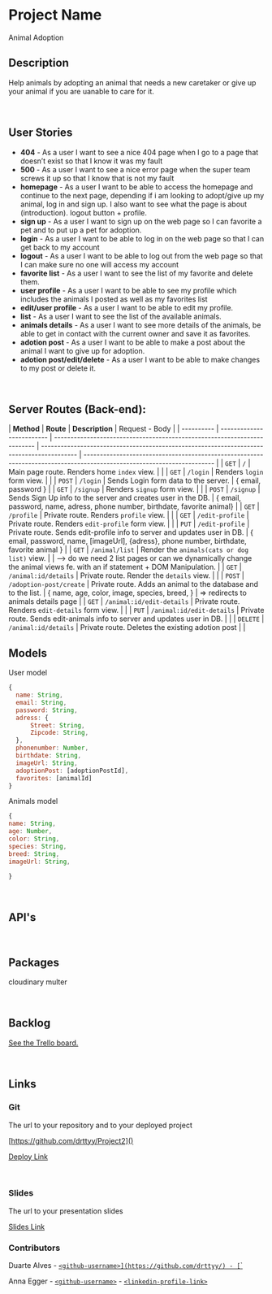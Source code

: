 # Project Name

Animal Adoption
<br>

## Description

Help animals by adopting an animal that needs a new caretaker or give up your animal if you are uanable to care for it.

<br>

## User Stories

- **404** - As a user I want to see a nice 404 page when I go to a page that doesn’t exist so that I know it was my fault
- **500** - As a user I want to see a nice error page when the super team screws it up so that I know that is not my fault
- **homepage** - As a user I want to be able to access the homepage and continue to the next page, depending if i am looking to adopt/give up my animal, log in and sign up. I also want to see what the page is about (introduction). logout button + profile.
- **sign up** - As a user I want to sign up on the web page so I can favorite a pet and to put up a pet for adoption.
- **login** - As a user I want to be able to log in on the web page so that I can get back to my account
- **logout** - As a user I want to be able to log out from the web page so that I can make sure no one will access my account
- **favorite list** - As a user I want to see the list of my favorite and delete them.
- **user profile** - As a user I want to be able to see my profile which includes the animals I posted as well as my favorites list
- **edit/user profile** - As a user I want to be able to edit my profile.
- **list** - As a user I want to see the list of the available animals.
- **animals details** - As a user I want to see more details of the animals, be able to get in contact with the current owner and save it as favorites.
- **adotion post** - As a user I want to be able to make a post about the animal I want to give up for adoption.
- **adotion post/edit/delete** - As a user I want to be able to make changes to my post or delete it.

<br>

## Server Routes (Back-end):

| **Method** | **Route**                 | **Description**                                                          | Request - Body                                                                            |
| ---------- | ------------------------- | ------------------------------------------------------------------------ | ----------------------------------------------------------------------------------------- | ---------------------------------------------------------------------------------------------------------------------- |
| `GET`      | `/`                       | Main page route. Renders home `index` view.                              |                                                                                           |
| `GET`      | `/login`                  | Renders `login` form view.                                               |                                                                                           |
| `POST`     | `/login`                  | Sends Login form data to the server.                                     | { email, password }                                                                       |
| `GET`      | `/signup`                 | Renders `signup` form view.                                              |                                                                                           |
| `POST`     | `/signup`                 | Sends Sign Up info to the server and creates user in the DB.             | { email, password, name, adress, phone number, birthdate, favorite animal}                |
| `GET`      | `/profile`                | Private route. Renders `profile` view.                                   |                                                                                           |
| `GET`      | `/edit-profile`           | Private route. Renders `edit-profile` form view.                         |                                                                                           |
| `PUT`      | `/edit-profile`           | Private route. Sends edit-profile info to server and updates user in DB. | { email, password, name, [imageUrl], {adress}, phone number, birthdate, favorite animal } |
| `GET`      | `/animal/list`            | Render the `animals(cats or dog list)` view.                             |                                                                                           | --> do we need 2 list pages or can we dynamically change the animal views fe. with an if statement + DOM Manipulation. |
| `GET`      | `/animal:id/details`      | Private route. Render the `details` view.                                |                                                                                           |
| `POST`     | `/adoption-post/create`   | Private route. Adds an animal to the database and to the list.           | { name, age, color, image, species, breed, }                                              | => redirects to animals details page                                                                                   |
| `GET`      | `/animal:id/edit-details` | Private route. Renders `edit-details` form view.                         |                                                                                           |
| `PUT`      | `/animal:id/edit-details` | Private route. Sends edit-animals info to server and updates user in DB. |                                                                                           |
| `DELETE`   | `/animal:id/details`      | Private route. Deletes the existing adotion post                         |                                                                                           |

## Models

User model

```javascript
{
  name: String,
  email: String,
  password: String,
  adress: {
      Street: String,
      Zipcode: String,
  },
  phonenumber: Number,
  birthdate: String,
  imageUrl: String,
  adoptionPost: [adoptionPostId],
  favorites: [animalId]
}

```

Animals model

```javascript
{
name: String,
age: Number,
color: String,
species: String,
breed: String,
imageUrl: String,

}

```

<br>

## API's

<br>

## Packages

cloudinary
multer

<br>

## Backlog

[See the Trello board.](https://trello.com/b/peU75b4E/animals-adoption-project)

<br>

## Links

### Git

The url to your repository and to your deployed project

[https://github.com/drttyy/Project2]()

[Deploy Link]()

<br>

### Slides

The url to your presentation slides

[Slides Link](https://docs.google.com/presentation/d/1P5FIi0vHZBUcgUtmt1M4_lLCO5dwdJ4UOgtJa4ehGfk/edit?usp=sharing)

### Contributors

Duarte Alves - [`<github-username>](https://github.com/drttyy/) - [`<linkedin-profile-link>`](https://www.linkedin.com/in/duarte-alves-97157b227/)

Anna Egger - [`<github-username>`](https://github.com/annagramcodes) - [`<linkedin-profile-link>`](https://www.linkedin.com/in/anna-egger/)
